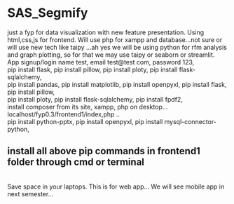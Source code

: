 # SAS_Segmify
just a fyp for data visualization with new feature presentation.
Using html,css,js for frontend.
Will use php for xampp and database...not sure or will use new tech like taipy ...ah yes we will be using python for
rfm analysis and graph plotting, so for that we may use taipy or seaborn or streamlit. <br>
App signup/login name test, email test@test com, password 123,  <br>
pip install flask, pip install pillow, pip install ploty, pip install flask-sqlalchemy, <br>
pip install pandas, pip install matplotlib, pip install openpyxl, pip install flask, pip install pillow,<br>
pip install ploty, pip install flask-sqlalchemy, pip install fpdf2, <br>
install composer from its site, xampp, php on desktop...<br>
localhost/fyp0.3/frontend1/index,php ..<br>
pip install python-pptx, pip install openpyxl, pip install mysql-connector-python, <br>
<h2> install all above pip commands in frontend1 folder through cmd or terminal </h2><br>
Save space in your laptops.
This is for web app...
We will see mobile app in next semester...
